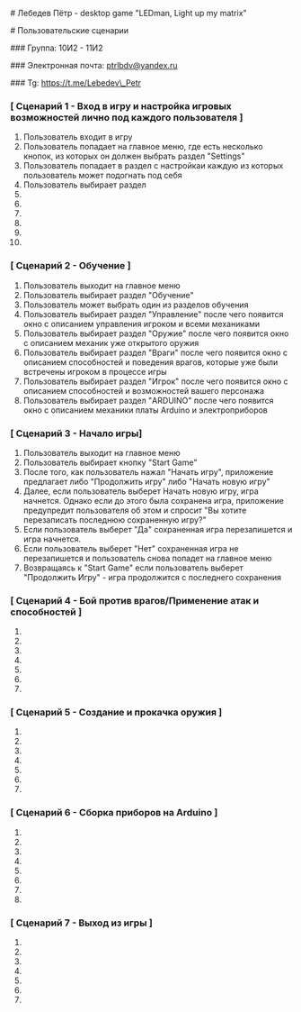 ﻿\# Лебедев Пётр - desktop game "LEDman, Light up my matrix"

\# Пользовательские сценарии

\### Группа: 10И2 - 11И2

\### Электронная почта: ptrlbdv@yandex.ru

\### Tg: https://t.me/Lebedev\_Petr


### [ Сценарий 1 - Вход в игру и настройка игровых возможностей лично под каждого пользователя ]

1. Пользователь входит в игру
2. Пользователь попадает на главное меню, где есть несколько кнопок, из которых он должен выбрать раздел "Settings"
3. Пользователь попадает в раздел с настройкаи каждую из которых пользователь может подогнать под себя
4. Пользователь выбирает раздел 
5. 
6. 
7. 
8. 
9. 
10. 

### [ Сценарий 2 - Обучение ]

1. Пользователь выходит на главное меню
2. Пользователь выбирает раздел "Обучение"
3. Пользователь может выбрать один из разделов обучения
4. Пользователь выбирает раздел "Управление" после чего появится окно с описанием управления игроком и всеми механиками
5. Пользователь выбирает раздел "Оружие" после чего появится окно с описанием механик уже открытого оружия
6. Пользователь выбирает раздел "Враги" после чего появится окно с описанием способностей и поведения врагов, которые уже были встречены игроком в процессе игры
7. Пользователь выбирает раздел "Игрок" после чего появится окно с описанием способностей и возможностей вашего персонажа
8. Пользователь выбирает раздел "ARDUINO" после чего появится окно с описанием механики платы Arduino и электроприборов

### [ Сценарий 3 - Начало игры]

1. Пользователь выходит на главное меню
2. Пользователь выбирает кнопку "Start Game"
3. После того, как пользователь нажал "Начать игру", приложение предлагает либо "Продолжить игру" либо "Начать новую игру"
4. Далее, если пользователь выберет Начать новую игру, игра начнется. Однако если до этого была сохранена игра, приложение предупредит пользователя об этом и спросит "Вы хотите перезаписать последнюю сохраненную игру?" 
  5. Если пользователь выберет "Да" сохраненная игра перезапишется и игра начнется.
  6. Если пользователь выберет "Нет" сохраненная игра не перезапишется и пользователь снова попадет на главное меню
7. Возвращаясь к "Start Game" если пользователь выберет "Продолжить Игру" - игра продолжится с последнего сохранения

### [ Сценарий 4 - Бой против врагов/Применение атак и способностей ]

1. 
2. 
3. 
4. 
5. 
6. 
7. 

### [ Сценарий 5 - Создание и прокачка оружия ]

1. 
2. 
3. 
4. 
5. 
6. 
7. 

### [ Сценарий 6 - Сборка приборов на Arduino ]

1. 
2. 
3. 
4. 
5. 
6. 
7. 
8. 


### [ Сценарий 7 - Выход из игры ]

1. 
2.  
3. 
4. 
5. 
6. 
7. 
